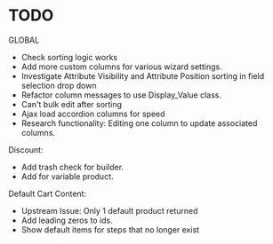 # TODO

GLOBAL
- Check sorting logic works
- Add more custom columns for various wizard settings.
- Investigate Attribute Visibility and Attribute Position sorting in field
selection drop down
- Refactor column messages to use Display_Value class.
- Can't bulk edit after sorting
- Ajax load accordion columns for speed
- Research functionality: Editing one column to update associated columns.

Discount:
- Add trash check for builder.
- Add for variable product.

Default Cart Content:
- Upstream Issue: Only 1 default product returned
- Add leading zeros to ids.
- Show default items for steps that no longer exist